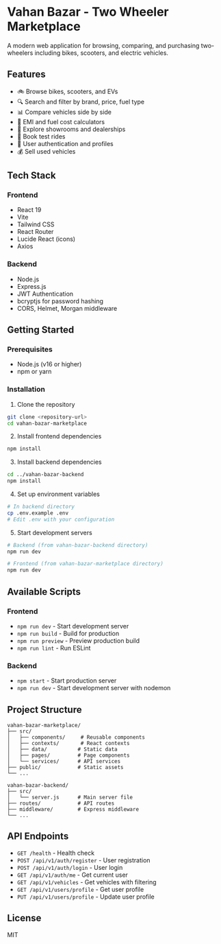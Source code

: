 # Vahan Bazar - Two Wheeler Marketplace

A modern web application for browsing, comparing, and purchasing two-wheelers including bikes, scooters, and electric vehicles.

## Features

- 🚲 Browse bikes, scooters, and EVs
- 🔍 Search and filter by brand, price, fuel type
- 📊 Compare vehicles side by side
- 🧮 EMI and fuel cost calculators
- 🏪 Explore showrooms and dealerships
- 📝 Book test rides
- 🔐 User authentication and profiles
- 💰 Sell used vehicles

## Tech Stack

### Frontend
- React 19
- Vite
- Tailwind CSS
- React Router
- Lucide React (icons)
- Axios

### Backend
- Node.js
- Express.js
- JWT Authentication
- bcryptjs for password hashing
- CORS, Helmet, Morgan middleware

## Getting Started

### Prerequisites
- Node.js (v16 or higher)
- npm or yarn

### Installation

1. Clone the repository
```bash
git clone <repository-url>
cd vahan-bazar-marketplace
```

2. Install frontend dependencies
```bash
npm install
```

3. Install backend dependencies
```bash
cd ../vahan-bazar-backend
npm install
```

4. Set up environment variables
```bash
# In backend directory
cp .env.example .env
# Edit .env with your configuration
```

5. Start development servers
```bash
# Backend (from vahan-bazar-backend directory)
npm run dev

# Frontend (from vahan-bazar-marketplace directory)
npm run dev
```

## Available Scripts

### Frontend
- `npm run dev` - Start development server
- `npm run build` - Build for production
- `npm run preview` - Preview production build
- `npm run lint` - Run ESLint

### Backend
- `npm start` - Start production server
- `npm run dev` - Start development server with nodemon

## Project Structure

```
vahan-bazar-marketplace/
├── src/
│   ├── components/     # Reusable components
│   ├── contexts/       # React contexts
│   ├── data/          # Static data
│   ├── pages/         # Page components
│   └── services/      # API services
├── public/            # Static assets
└── ...

vahan-bazar-backend/
├── src/
│   └── server.js      # Main server file
├── routes/            # API routes
├── middleware/        # Express middleware
└── ...
```

## API Endpoints

- `GET /health` - Health check
- `POST /api/v1/auth/register` - User registration
- `POST /api/v1/auth/login` - User login
- `GET /api/v1/auth/me` - Get current user
- `GET /api/v1/vehicles` - Get vehicles with filtering
- `GET /api/v1/users/profile` - Get user profile
- `PUT /api/v1/users/profile` - Update user profile

## License

MIT
